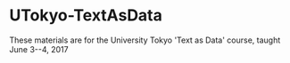 # UTokyo-TextAsData

These materials are for the University Tokyo 'Text as Data' course, taught June 3--4, 2017

